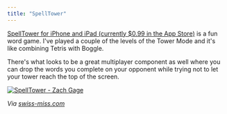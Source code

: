```yaml
---
title: "SpellTower"
---
```

<p><a href="https://click.linksynergy.com/fs-bin/stat?id=6PFrOqNV4B8&offerid=146261&type=3&subid=0&tmpid=1826&RD_PARM1=http%253A%252F%252Fitunes.apple.com%252Fca%252Fapp%252Fspelltower%252Fid476500832%253Fmt%253D8%2526uo%253D4%2526partnerId%253D30" target="itunes_store">SpellTower for iPhone and iPad (currently $0.99 in the App Store)</a> is a fun word game. I've played a couple of the levels of the Tower Mode and it's like combining Tetris with Boggle.</p>
<p>There's what looks to be a great multiplayer component as well where you can drop the words you complete on your opponent while trying not to let your tower reach the top of the screen.</p>

<p><a href="https://click.linksynergy.com/fs-bin/stat?id=6PFrOqNV4B8&offerid=146261&type=3&subid=0&tmpid=1826&RD_PARM1=http%253A%252F%252Fitunes.apple.com%252Fca%252Fapp%252Fspelltower%252Fid476500832%253Fmt%253D8%2526uo%253D4%2526partnerId%253D30" target="itunes_store"><img src="https://r.mzstatic.com/images/web/linkmaker/badge_appstore-lrg.gif" alt="SpellTower - Zach Gage" style="border: 0;"/></a></p>
<p><em>Via <a href="https://www.swiss-miss.com/2012/04/spell-tower.html">swiss-miss.com</a></em></p>
